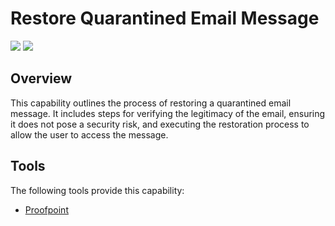 # Restore Quarantined Email Message

![](https://img.shields.io/badge/Phase-Recovery_%28P0005%29-blue)&nbsp;![](https://img.shields.io/badge/Category-Email-blue)
## Overview

This capability outlines the process of restoring a quarantined email message. It includes steps for verifying the legitimacy of the email, ensuring it does not pose a security risk, and executing the restoration process to allow the user to access the message.

## Tools
The following tools provide this capability:

- [Proofpoint](../tool/proofpoint/C5203.md)